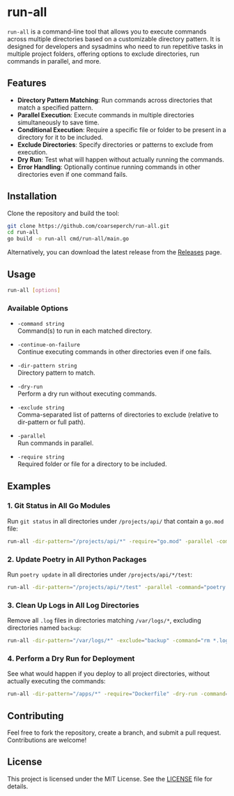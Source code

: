 # run-all

`run-all` is a command-line tool that allows you to execute commands across multiple directories based on a customizable directory pattern. It is designed for developers and sysadmins who need to run repetitive tasks in multiple project folders, offering options to exclude directories, run commands in parallel, and more.

## Features

- **Directory Pattern Matching**: Run commands across directories that match a specified pattern.
- **Parallel Execution**: Execute commands in multiple directories simultaneously to save time.
- **Conditional Execution**: Require a specific file or folder to be present in a directory for it to be included.
- **Exclude Directories**: Specify directories or patterns to exclude from execution.
- **Dry Run**: Test what will happen without actually running the commands.
- **Error Handling**: Optionally continue running commands in other directories even if one command fails.

## Installation

Clone the repository and build the tool:

```bash
git clone https://github.com/coarseperch/run-all.git
cd run-all
go build -o run-all cmd/run-all/main.go
```

Alternatively, you can download the latest release from the [Releases](https://github.com/coarseperch/run-all/releases) page.

## Usage
```bash
run-all [options]
```

### Available Options

- `-command string`  
  Command(s) to run in each matched directory.

- `-continue-on-failure`  
  Continue executing commands in other directories even if one fails.

- `-dir-pattern string`  
  Directory pattern to match.

- `-dry-run`  
  Perform a dry run without executing commands.

- `-exclude string`  
  Comma-separated list of patterns of directories to exclude (relative to dir-pattern or full path).

- `-parallel`  
  Run commands in parallel.

- `-require string`  
  Required folder or file for a directory to be included.

## Examples

### 1. Git Status in All Go Modules

Run `git status` in all directories under `/projects/api/` that contain a `go.mod` file:

```bash
run-all -dir-pattern="/projects/api/*" -require="go.mod" -parallel -command="git status"
```

### 2. Update Poetry in All Python Packages

Run `poetry update` in all directories under `/projects/api/*/test`:

```bash
run-all -dir-pattern="/projects/api/*/test" -parallel -command="poetry update"
```

### 3. Clean Up Logs in All Log Directories

Remove all `.log` files in directories matching `/var/logs/*`, excluding directories named `backup`:

```bash
run-all -dir-pattern="/var/logs/*" -exclude="backup" -command="rm *.log"
```

### 4. Perform a Dry Run for Deployment

See what would happen if you deploy to all project directories, without actually executing the commands:

```bash
run-all -dir-pattern="/apps/*" -require="Dockerfile" -dry-run -command="docker-compose up -d"
```

## Contributing

Feel free to fork the repository, create a branch, and submit a pull request. Contributions are welcome!

## License

This project is licensed under the MIT License. See the [LICENSE](LICENSE) file for details.
